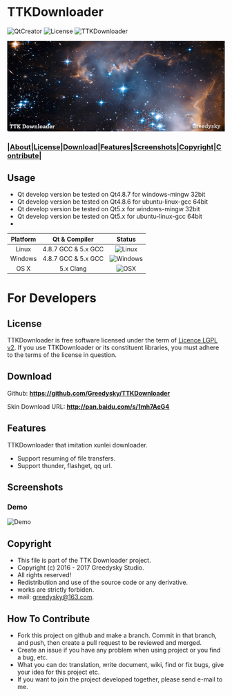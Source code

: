 # TTKDownloader
![QtCreator](https://img.shields.io/badge/Coded%20with-QtCreator%20IDE-blue.svg?style=flat-square)
![License](https://img.shields.io/badge/license-LGPL%20V2-yellowgreen.svg?style=flat-square)
![TTKDownloader](https://img.shields.io/badge/Greedysky-TTKDownloader-green.svg?style=flat-square)

![LOGO](https://github.com/Greedysky/TTKDownloader/blob/master/TTKResource/logo_pic.png?raw=true)

### **|[About](https://github.com/Greedysky/TTKDownloader#usage)|[License](https://github.com/Greedysky/TTKDownloader#license)|[Download](https://github.com/Greedysky/TTKDownloader#download)|[Features](https://github.com/Greedysky/TTKDownloader#features)|[Screenshots](https://github.com/Greedysky/TTKDownloader#screenshots)|[Copyright](https://github.com/Greedysky/TTKDownloader#copyright)|[Contribute](https://github.com/Greedysky/TTKDownloader#how-to-contribute)|**

Usage
----
 * Qt develop version be tested on Qt4.8.7 for windows-mingw 32bit
 * Qt develop version be tested on Qt4.8.6 for ubuntu-linux-gcc 64bit
 * Qt develop version be tested on Qt5.x for windows-mingw 32bit
 * Qt develop version be tested on Qt5.x for ubuntu-linux-gcc 64bit
 * 
 | Platform | Qt & Compiler       | Status                                                                                      |
| :---:    | :---:               | :---:                                                                                       |
| Linux    | 4.8.7 GCC & 5.x GCC    | ![Linux](https://img.shields.io/wercker/ci/wercker/docs.svg)                            |
| Windows  | 4.8.7 GCC & 5.x GCC       | ![Windows](https://img.shields.io/wercker/ci/wercker/docs.svg) |
| OS X     | 5.x Clang     | ![OSX](https://img.shields.io/badge/build-unknown-lightgrey.svg?style=flat-square)                           |

# For Developers

License
---
TTKDownloader is free software licensed under the term of [Licence LGPL v2](https://github.com/Greedysky/TTKDownloader/blob/master/LICENSE). If you use TTKDownloader or its constituent libraries, you must adhere to the terms of the license in question.

Download
---
Github: **<u>https://github.com/Greedysky/TTKDownloader</u>**

Skin Download URL: **<u>http://pan.baidu.com/s/1mh7AeG4</u>**

Features
-------
TTKDownloader that imitation xunlei downloader.
 * Support resuming of file transfers.
 * Support thunder, flashget, qq url.

Screenshots
----
### Demo
![Demo](https://github.com/Greedysky/TTKDownloader/blob/master/demo.jpg?raw=true)

Copyright
-------
 * This file is part of the TTK Downloader project.
 * Copyright (c) 2016 - 2017 Greedysky Studio.
 * All rights reserved!
 * Redistribution and use of the source code or any derivative.
 * works are strictly forbiden.
 * mail: greedysky@163.com.
 
How To Contribute
-------
 * Fork this project on github and make a branch. Commit in that branch, and push, then create a pull request to be reviewed and merged.
 * Create an issue if you have any problem when using project or you find a bug, etc.
 * What you can do: translation, write document, wiki, find or fix bugs, give your idea for this project etc.
 * If you want to join the project developed together, please send e-mail to me.
